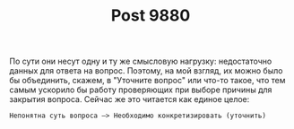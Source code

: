 ﻿---
title: "Post 9880"
se.owner.user_id: 199733
se.owner.display_name: "edem"
se.owner.link: "https://ru.meta.stackoverflow.com/users/199733/edem"
se.link: "https://ru.meta.stackoverflow.com/q/9880"
se.post_id: 9880
se.post_type: question
se.score: 9
---
<p>По сути они несут одну и ту же смысловую нагрузку: недостаточно данных для ответа на вопрос. Поэтому, на мой взгляд, их можно было бы объединить, скажем, в "Уточните вопрос" или что-то такое, что тем самым ускорило бы работу проверяющих при выборе причины для закрытия вопроса. Сейчас же это читается как единое целое:</p>

<pre><code>Непонятна суть вопроса —&gt; Необходимо конкретизировать (уточнить)
</code></pre>

